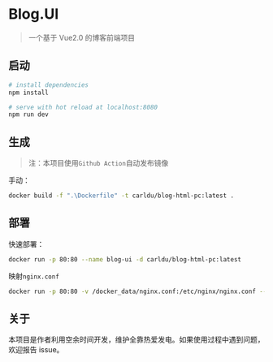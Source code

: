 # Blog.UI

> 一个基于 Vue2.0 的博客前端项目

## 启动

``` bash
# install dependencies
npm install

# serve with hot reload at localhost:8080
npm run dev
```

## 生成

> 注：本项目使用`Github Action`自动发布镜像

手动：

```bash
docker build -f ".\Dockerfile" -t carldu/blog-html-pc:latest .
```

## 部署

快速部署：

```bash
docker run -p 80:80 --name blog-ui -d carldu/blog-html-pc:latest
```

映射`nginx.conf`

```bash
docker run -p 80:80 -v /docker_data/nginx.conf:/etc/nginx/nginx.conf --name blog-ui -d carldu/blog-html-pc:latest
```

## 关于

本项目是作者利用空余时间开发，维护全靠热爱发电。如果使用过程中遇到问题，欢迎报告 issue。
